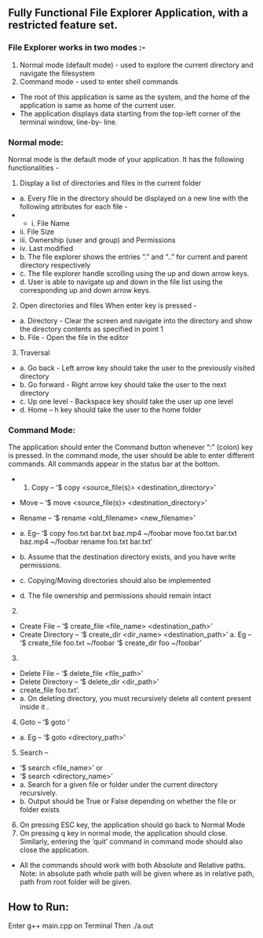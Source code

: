 ## Fully Functional File Explorer Application, with a restricted feature set.
### File Explorer works in two modes :-
1. Normal mode (default mode) - used to explore the current directory and navigate the filesystem 
2. Command mode - used to enter shell commands
- The root of this application is same as the system, and the home of the application is same as home of the current user.
- The application displays data starting from the top-left corner of the terminal window, line-by- line.

### Normal mode:
Normal mode is the default mode of your application. It has the following functionalities -
1. Display a list of directories and files in the current folder
- a. Every file in the directory should be displayed on a new line with the following attributes for each file -
 - - i. File Name
 - ii. File Size
 - iii. Ownership (user and group) and Permissions
 - iv. Last modified
- b. The file explorer shows the entries “.” and “..” for current and parent directory respectively
- c. The file explorer handle scrolling using the up and down arrow keys.
- d. User is able to navigate up and down in the file list using the corresponding up and down arrow keys.

2. Open directories and files When enter key is pressed -
- a. Directory - Clear the screen and navigate into the directory and show the directory contents as specified in point 1
- b. File - Open the file in the editor

3. Traversal
- a. Go back - Left arrow key should take the user to the previously visited directory
- b. Go forward - Right arrow key should take the user to the next directory
- c. Up one level - Backspace key should take the user up one level
- d. Home – h key should take the user to the home folder

### Command Mode:
The application should enter the Command button whenever “:” (colon) key is pressed. In the command mode, the user should be able to enter different commands. All commands appear in the status bar at the bottom.
- 1. Copy –
‘$ copy <source_file(s)> <destination_directory>’
- Move –
‘$ move <source_file(s)> <destination_directory>’
- Rename –
‘$ rename <old_filename> <new_filename>’
 - a. Eg–
‘$ copy foo.txt bar.txt baz.mp4 ~/foobar move foo.txt bar.txt baz.mp4 ~/foobar rename foo.txt bar.txt’
        
 - b. Assume that the destination directory exists, and you have write permissions.
 - c. Copying/Moving directories should also be implemented
 - d. The file ownership and permissions should remain intact
2. 
- Create File –
‘$ create_file <file_name> <destination_path>’
- Create Directory –
‘$ create_dir <dir_name> <destination_path>’
  a. Eg – ‘$ create_file foo.txt ~/foobar ‘$ create_dir foo ~/foobar’
3. 
- Delete File –
‘$ delete_file <file_path>’
- Delete Directory –
‘$ delete_dir <dir_path>’
- create_file foo.txt’.
 - a. On deleting directory, you must recursively delete all content present inside it .
4. Goto –
‘$ goto <location>’
 - a. Eg – ‘$ goto <directory_path>’
5. Search –
- ‘$ search <file_name>’
or
- ‘$ search <directory_name>’
 - a. Search for a given file or folder under the current directory recursively.
 - b. Output should be True or False depending on whether the file or folder exists
6. On pressing ESC key, the application should go back to Normal Mode
7. On pressing q key in normal mode, the application should close. Similarly, entering the ‘quit’ command in command mode should also close the application.
 
- All the commands should work with both Absolute and Relative paths. Note: in absolute path whole path will be given where as in relative path, path from root folder will be given.

## How to Run:
Enter g++ main.cpp on Terminal
Then ./a.out 
